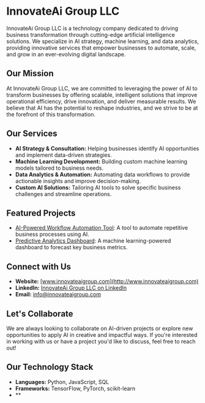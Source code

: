 # InnovateAi Group LLC
InnovateAi Group LLC is a technology company dedicated to driving business transformation through cutting-edge artificial intelligence solutions. We specialize in AI strategy, machine learning, and data analytics, providing innovative services that empower businesses to automate, scale, and grow in an ever-evolving digital landscape.

## Our Mission
At InnovateAi Group LLC, we are committed to leveraging the power of AI to transform businesses by offering scalable, intelligent solutions that improve operational efficiency, drive innovation, and deliver measurable results. We believe that AI has the potential to reshape industries, and we strive to be at the forefront of this transformation.

## Our Services
- **AI Strategy & Consultation:** Helping businesses identify AI opportunities and implement data-driven strategies.
- **Machine Learning Development:** Building custom machine learning models tailored to business needs.
- **Data Analytics & Automation:** Automating data workflows to provide actionable insights and improve decision-making.
- **Custom AI Solutions:** Tailoring AI tools to solve specific business challenges and streamline operations.

## Featured Projects
- [AI-Powered Workflow Automation Tool](https://github.com/InnovateAiGroup/automation-tool): A tool to automate repetitive business processes using AI.
- [Predictive Analytics Dashboard](https://github.com/InnovateAiGroup/predictive-analytics): A machine learning-powered dashboard to forecast key business metrics.

## Connect with Us
- **Website:** [www.innovateaigroup.com](http://www.innovateaigroup.com)
- **LinkedIn:** [InnovateAi Group LLC on LinkedIn](https://www.linkedin.com/in/joshua-johnson-innovateaigroup/)
- **Email:** [info@innovateaigroup.com](mailto:info@innovateaigroup.com)

## Let's Collaborate
We are always looking to collaborate on AI-driven projects or explore new opportunities to apply AI in creative and impactful ways. If you're interested in working with us or have a project you'd like to discuss, feel free to reach out!

## Our Technology Stack
- **Languages:** Python, JavaScript, SQL
- **Frameworks:** TensorFlow, PyTorch, scikit-learn
- **
